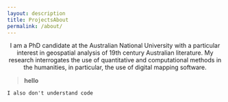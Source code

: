 ```yaml
---
layout: description
title: ProjectsAbout
permalink: /about/
---
```


<p style="text-align: center;">I am a PhD candidate at the Australian National University with a particular interest in geospatial analysis of 19th century Australian literature. My research interrogates the use of quantitative and computational methods in the humanities, in particular, the use of digital mapping software.</p>

> **hello** 

`I also don't understand code` 